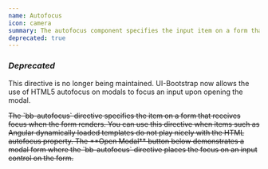 ```yaml
---
name: Autofocus
icon: camera
summary: The autofocus component specifies the input item on a form that should get focus when the form loads.
deprecated: true
---
```


### *Deprecated* ###

This directive is no longer being maintained. UI-Bootstrap now allows the use of HTML5 autofocus on modals to focus an input upon opening the modal.

<s>
The `bb-autofocus` directive specifies the item on a form that receives focus when the form renders. You can use this directive when items such as Angular dynamically loaded templates do not play nicely with the HTML autofocus property.
The **Open Modal** button below demonstrates a modal form where the `bb-autofocus` directive places the focus on an input control on the form.
</s>
